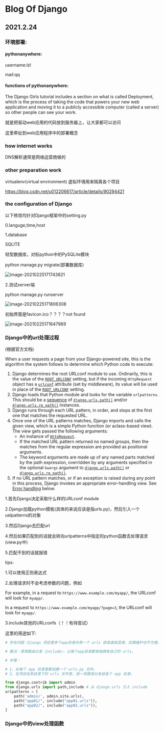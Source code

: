 # Blog Of Django

## 2021.2.24

### 环境部署:

#### pythonanywhere:

username:lzl

mail:qq

#### functions of pythonanywhere:

The Django Girls tutorial includes a section on what is called Deployment, which is the process of taking the code that powers your new web application and moving it to a publicly accessible computer (called a server) so other people can see your work.

就是把驱动web应用的代码放到服务器上，让大家都可以访问

这里牵扯到web应用程序中的部署概念

### how internet works

DNS解析通常是网络运营商做的

### other preparation work

virtualenv(virtual environment) 虚拟环境用来隔离各个项目

https://blog.csdn.net/u012206617/article/details/90294421

### the configuration of Django

以下修改均针对Django框架中的setting.py

0.languge,time,host

1.database

SQLITE

轻型数据库，对标python中的PySQLite模块

python manage.py migrate(部署数据库)

![image-20210225171743821](C:\Users\lzl\AppData\Roaming\Typora\typora-user-images\image-20210225171743821.png)

2.测试server端

python manage.py runserver

![image-20210225171806308](C:\Users\lzl\AppData\Roaming\Typora\typora-user-images\image-20210225171806308.png)

初始界面是favicon.ico？？？？not found

![image-20210225171647969](C:\Users\lzl\AppData\Roaming\Typora\typora-user-images\image-20210225171647969.png)



### Django中的url处理过程

(根据官方文档)

When a user requests a page from your Django-powered site, this is the algorithm the system follows to determine which Python code to execute:

1. Django determines the root URLconf module to use. Ordinarily, this is the value of the [`ROOT_URLCONF`](https://docs.djangoproject.com/en/2.2/ref/settings/#std:setting-ROOT_URLCONF) setting, but if the incoming `HttpRequest` object has a [`urlconf`](https://docs.djangoproject.com/en/2.2/ref/request-response/#django.http.HttpRequest.urlconf) attribute (set by middleware), its value will be used in place of the [`ROOT_URLCONF`](https://docs.djangoproject.com/en/2.2/ref/settings/#std:setting-ROOT_URLCONF) setting.
2. Django loads that Python module and looks for the variable `urlpatterns`. This should be a [sequence](https://docs.python.org/3/glossary.html#term-sequence) of [`django.urls.path()`](https://docs.djangoproject.com/en/2.2/ref/urls/#django.urls.path) and/or [`django.urls.re_path()`](https://docs.djangoproject.com/en/2.2/ref/urls/#django.urls.re_path) instances.
3. Django runs through each URL pattern, in order, and stops at the first one that matches the requested URL.
4. Once one of the URL patterns matches, Django imports and calls the given view, which is a simple Python function (or aclass-based view). The view gets passed the following arguments:
   - An instance of [`HttpRequest`](https://docs.djangoproject.com/en/2.2/ref/request-response/#django.http.HttpRequest).
   - If the matched URL pattern returned no named groups, then the matches from the regular expression are provided as positional arguments.
   - The keyword arguments are made up of any named parts matched by the path expression, overridden by any arguments specified in the optional `kwargs` argument to [`django.urls.path()`](https://docs.djangoproject.com/en/2.2/ref/urls/#django.urls.path) or [`django.urls.re_path()`](https://docs.djangoproject.com/en/2.2/ref/urls/#django.urls.re_path).
5. If no URL pattern matches, or if an exception is raised during any point in this process, Django invokes an appropriate error-handling view. See [Error handling](https://docs.djangoproject.com/en/2.2/topics/http/urls/#error-handling) below.

1.首先Django决定采取什么样的URLconf module

2.Django加载python模板(具体的来说应该是指urls.py)，然后引入一个uelpatterns的对象

3.然后Django去匹配url

4.然后如果匹配到的话就会转向urlpatterns中指定的python函数去处理请求(view.py中)

5.匹配不到的话就报错

tips:

1.可以使用正则表达式

2.处理请求时不会考虑参数的问题，例如

For example, in a request to `https://www.example.com/myapp/`, the URLconf will look for `myapp/`.

In a request to `https://www.example.com/myapp/?page=3`, the URLconf will look for `myapp/`.

3.include其他的URLconfs（！！有待尝试）

这里的用途如下:

```python
# 存在问题：Django 项目里多个app目录共用一个 urls 容易造成混淆，后期维护也不方便。

# 解决：使用路由分发（include），让每个app目录都单独拥有自己的 urls。

# 步骤：

# 1、在每个 app 目录里都创建一个 urls.py 文件。
# 2、在项目名称目录下的 urls 文件里，统一将路径分发给各个 app 目录。

from django.contrib import admin
from django.urls import path,include # 从 django.urls 引入 include
urlpatterns = [
    path('admin/', admin.site.urls),
    path("app01/", include("app01.urls")),
    path("app02/", include("app02.urls")),
]
```



### Django中的view处理函数


